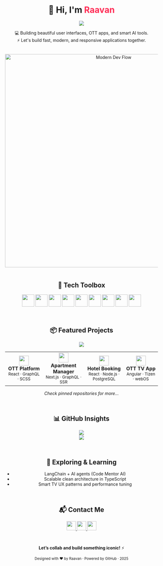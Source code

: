 <!-- README.md -->

<h1 align="center">👋 Hi, I'm <span style="color:#ff2c55;">Raavan</span></h1>

<p align="center">
  <img src="https://readme-typing-svg.herokuapp.com/?lines=Front-End+Engineer;React%2FNext%2FAngular+Dev;AI+Enthusiast;OTT+Platform+Builder&center=true&width=600&height=45" />
</p>

<p align="center">
  💻 Building beautiful user interfaces, OTT apps, and smart AI tools.<br/>
  ⚡ Let's build fast, modern, and responsive applications together.
</p>

<br/>

<div align="center">
  <img src="https://raw.githubusercontent.com/Pugazh-DTX/assets/main/dev-flow-animated.svg" width="700" alt="Modern Dev Flow" />
</div>

<br/>

<h2 align="center">🧰 Tech Toolbox</h2>

<p align="center">
  <img src="https://cdn.jsdelivr.net/gh/devicons/devicon/icons/typescript/typescript-original.svg" width="40"/>
  <img src="https://cdn.jsdelivr.net/gh/devicons/devicon/icons/javascript/javascript-original.svg" width="40"/>
  <img src="https://cdn.jsdelivr.net/gh/devicons/devicon/icons/react/react-original.svg" width="40"/>
  <img src="https://cdn.jsdelivr.net/gh/devicons/devicon/icons/nextjs/nextjs-original.svg" width="40"/>
  <img src="https://cdn.jsdelivr.net/gh/devicons/devicon/icons/angularjs/angularjs-original.svg" width="40"/>
  <img src="https://cdn.jsdelivr.net/gh/devicons/devicon/icons/tailwindcss/tailwindcss-plain.svg" width="40"/>
  <img src="https://cdn.jsdelivr.net/gh/devicons/devicon/icons/graphql/graphql-plain.svg" width="40"/>
  <img src="https://cdn.jsdelivr.net/gh/devicons/devicon/icons/postgresql/postgresql-original.svg" width="40"/>
  <img src="https://cdn.jsdelivr.net/gh/devicons/devicon/icons/git/git-original.svg" width="40"/>
</p>

<br/>

<h2 align="center">📦 Featured Projects</h2>

<p align="center">
  <img src="https://github-readme-stats.vercel.app/api/pin/?username=pugazhendhi99&repo=Code-Mentor-AI&theme=react&hide_border=true" />
</p>

<table align="center">
  <tr>
    <td align="center" width="200">
      <img src="https://img.icons8.com/color/48/000000/netflix-desktop-app.png" width="32" />
      <br/><strong>OTT Platform</strong>
      <br/><sub>React · GraphQL · SCSS</sub>
    </td>
    <td align="center" width="200">
      <img src="https://img.icons8.com/color/48/000000/apartment.png" width="32" />
      <br/><strong>Apartment Manager</strong>
      <br/><sub>Next.js · GraphQL · SSR</sub>
    </td>
    <td align="center" width="200">
      <img src="https://img.icons8.com/color/48/000000/hotel.png" width="32" />
      <br/><strong>Hotel Booking</strong>
      <br/><sub>React · Node.js · PostgreSQL</sub>
    </td>
    <td align="center" width="200">
      <img src="https://img.icons8.com/color/48/000000/tv.png" width="32" />
      <br/><strong>OTT TV App</strong>
      <br/><sub>Angular · Tizen · webOS</sub>
    </td>
  </tr>
</table>

<p align="center"><i>Check pinned repositories for more...</i></p>

<br/>

<h2 align="center">📊 GitHub Insights</h2>

<p align="center">
  <img src="https://streak-stats.demolab.com?user=pugazhendhi99&theme=react&hide_border=true"/>
  <br/>
  <img src="https://github-readme-stats.vercel.app/api/top-langs/?username=pugazhendhi99&layout=compact&theme=react&hide_border=true"/>
</p>

<br/>

<h2 align="center">🌱 Exploring & Learning</h2>

<ul align="center">
  <li>LangChain + AI agents (Code Mentor AI)</li>
  <li>Scalable clean architecture in TypeScript</li>
  <li>Smart TV UX patterns and performance tuning</li>
</ul>

<br/>

<h2 align="center">📬 Contact Me</h2>

<p align="center">
  <a href="https://linkedin.com/in/your-link" target="_blank">
    <img src="https://img.icons8.com/color/48/linkedin.png" width="30"/>
  </a>
  <a href="mailto:your.email@example.com">
    <img src="https://img.icons8.com/color/48/gmail.png" width="30"/>
  </a>
  <a href="https://yourportfolio.com" target="_blank">
    <img src="https://img.icons8.com/color/48/domain.png" width="30"/>
  </a>
</p>

<br/>

<p align="center"><b>Let’s collab and build something iconic!</b> ⚡</p>

<p align="center"><sub>Designed with ❤️ by Raavan · Powered by GitHub · 2025</sub></p>
